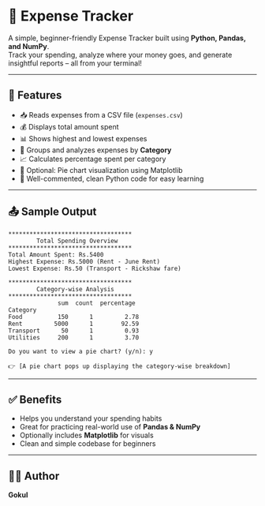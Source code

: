 # 💸 Expense Tracker 

A simple, beginner-friendly Expense Tracker built using **Python, Pandas, and NumPy**.  
Track your spending, analyze where your money goes, and generate insightful reports – all from your terminal!

---

## 🚀 Features

- 📥 Reads expenses from a CSV file (`expenses.csv`)
- 💰 Displays total amount spent
- 📊 Shows highest and lowest expenses
- 📂 Groups and analyzes expenses by **Category**
- 📈 Calculates percentage spent per category
- 🥧 Optional: Pie chart visualization using Matplotlib
- 💾 Well-commented, clean Python code for easy learning

---

## 📤 Sample Output

```
***********************************
        Total Spending Overview
***********************************
Total Amount Spent: Rs.5400
Highest Expense: Rs.5000 (Rent - June Rent)
Lowest Expense: Rs.50 (Transport - Rickshaw fare)

***********************************
        Category-wise Analysis
***********************************
              sum  count  percentage
Category                              
Food          150      1         2.78
Rent         5000      1        92.59
Transport      50      1         0.93
Utilities     200      1         3.70

Do you want to view a pie chart? (y/n): y

👉 [A pie chart pops up displaying the category-wise breakdown]
```

---

## ✅ Benefits

- Helps you understand your spending habits
- Great for practicing real-world use of **Pandas & NumPy**
- Optionally includes **Matplotlib** for visuals
- Clean and simple codebase for beginners

---

## 🧑‍💻 Author

**Gokul**  
